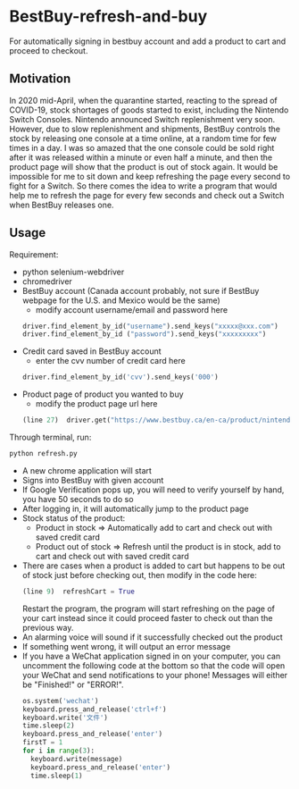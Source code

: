 # BestBuy-refresh-and-buy
For automatically signing in bestbuy account and add a product to cart and proceed to checkout.

## Motivation
In 2020 mid-April, when the quarantine started, reacting to the spread of COVID-19, stock shortages of goods started to exist, including the Nintendo Switch Consoles. Nintendo announced Switch replenishment very soon. However, due to slow replenishment and shipments, BestBuy controls the stock by releasing one console at a time online, at a random time for few times in a day. I was so amazed that the one console could be sold right after it was released within a minute or even half a minute, and then the product page will show that the product is out of stock again. It would be impossible for me to sit down and keep refreshing the page every second to fight for a Switch. So there comes the idea to write a program that would help me to refresh the page for every few seconds and check out a Switch when BestBuy releases one.

## Usage
Requirement:
* python selenium-webdriver
* chromedriver
* BestBuy account (Canada account probably, not sure if BestBuy webpage for the U.S. and Mexico would be the same)
  * modify account username/email and password here
  ```python
  driver.find_element_by_id("username").send_keys("xxxxx@xxx.com")
  driver.find_element_by_id ("password").send_keys("xxxxxxxxx")
  ```
* Credit card saved in BestBuy account
  * enter the cvv number of credit card here
  ```python
  driver.find_element_by_id('cvv').send_keys('000')
  ```
* Product page of product you wanted to buy
  * modify the product page url here
  ```python
  (line 27)  driver.get("https://www.bestbuy.ca/en-ca/product/nintendo-switch-console-with-neon-red-blue-joy-con/13817625")
  ```

Through terminal, run:
```cmd
python refresh.py
```
* A new chrome application will start
* Signs into BestBuy with given account
* If Google Verification pops up, you will need to verify yourself by hand, you have 50 seconds to do so
* After logging in, it will automatically jump to the product page
* Stock status of the product:
  * Product in stock => Automatically add to cart and check out with saved credit card
  * Product out of stock => Refresh until the product is in stock, add to cart and check out with saved credit card
* There are cases when a product is added to cart but happens to be out of stock just before checking out, then modify in the code here:
  ```python
  (line 9)  refreshCart = True
  ```
  Restart the program, the program will start refreshing on the page of your cart instead since it could proceed faster to check out than the previous way.
* An alarming voice will sound if it successfully checked out the product
* If something went wrong, it will output an error message
* If you have a WeChat application signed in on your computer, you can uncomment the following code at the bottom so that the code will open your WeChat and send notifications to your phone! Messages will either be "Finished!" or "ERROR!".
  ```python
  os.system('wechat')
  keyboard.press_and_release('ctrl+f')
  keyboard.write('文件')
  time.sleep(2)
  keyboard.press_and_release('enter')
  firstT = 1
  for i in range(3):
    keyboard.write(message)
    keyboard.press_and_release('enter')
    time.sleep(1)
  ```
  
